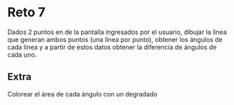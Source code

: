 # Reto 7

Dados 2 puntos en de la pantalla ingresados por el usuario, dibujar la línea que generan ambos puntos (una línea por punto), obtener los ángulos de cada línea y a partir de estos datos obtener la diferencia de ángulos de cada uno.

## Extra

Colorear el área de cada ángulo con un degradado